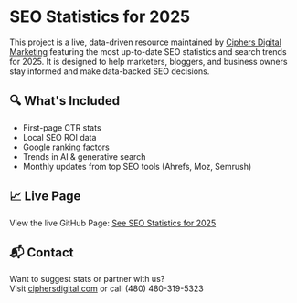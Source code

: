 # SEO Statistics for 2025

This project is a live, data-driven resource maintained by [Ciphers Digital Marketing](https://www.ciphersdigital.com) featuring the most up-to-date SEO statistics and search trends for 2025. It is designed to help marketers, bloggers, and business owners stay informed and make data-backed SEO decisions.

## 🔍 What's Included
- First-page CTR stats
- Local SEO ROI data
- Google ranking factors
- Trends in AI & generative search
- Monthly updates from top SEO tools (Ahrefs, Moz, Semrush)

## 📈 Live Page
View the live GitHub Page: [See SEO Statistics for 2025](https://ciphersdigital.github.io/seo-statistics-2025/)

## 📬 Contact
Want to suggest stats or partner with us?  
Visit [ciphersdigital.com](https://www.ciphersdigital.com) or call (480) 480-319-5323
